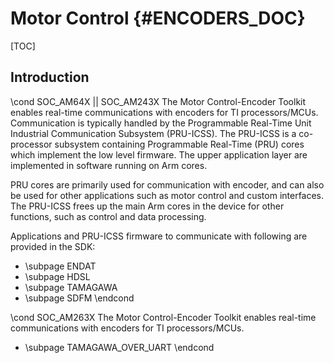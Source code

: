 # Motor Control {#ENCODERS_DOC}

[TOC]

## Introduction
\cond SOC_AM64X || SOC_AM243X
The Motor Control-Encoder Toolkit enables real-time communications with encoders for TI processors/MCUs. Communication is typically handled by the Programmable Real-Time Unit Industrial Communication Subsystem (PRU-ICSS). The PRU-ICSS is a co-processor subsystem containing Programmable Real-Time (PRU) cores which implement the low level firmware. The upper application layer are implemented in software running on Arm cores.

PRU cores are primarily used for communication with encoder, and can also be used for other applications such as motor control and custom interfaces. The PRU-ICSS frees up the main Arm cores in the device for other functions, such as control and data processing.

Applications and PRU-ICSS firmware to communicate with following are provided in the SDK:

- \subpage ENDAT
- \subpage HDSL
- \subpage TAMAGAWA
- \subpage SDFM
\endcond

\cond SOC_AM263X
The Motor Control-Encoder Toolkit enables real-time communications with encoders for TI processors/MCUs.
- \subpage TAMAGAWA_OVER_UART
\endcond